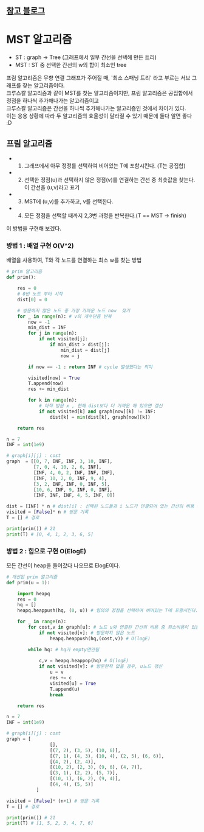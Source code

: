 [참고 블로그](https://www.weeklyps.com/entry/%ED%94%84%EB%A6%BC-%EC%95%8C%EA%B3%A0%EB%A6%AC%EC%A6%98-Prims-algorithm)
---
# MST 알고리즘
- ST : graph -> Tree (그래프에서 일부 간선을 선택해 만든 트리)
- MST : ST 중 선택한 간선의 w의 합이 최소인 tree  

프림 알고리즘은 무향 연결 그래프가 주어질 때, '최소 스패닝 트리' 라고 부르는 서브 그래프를 찾는 알고리즘이다.  
크루스칼 알고리즘과 같이 MST를 찾는 알고리즘이지만, 프림 알고리즘은 공집합에서 정점을 하나씩 추가해나가는 알고리즘이고  
크루스칼 알고리즘은 간선을 하나씩 추가해나가는 알고리즘인 것에서 차이가 있다.  
이는 응용 상황에 따라 두 알고리즘의 효율성이 달라질 수 있기 때문에 둘다 알면 좋다 :D  

## 프림 알고리즘

- 1. 그래프에서 아무 정정를 선택하여 비어있는 T에 포함시킨다. (T는 공집합)
- 2. 선택한 정점(u)과 선택하지 않은 정점(v)를 연결하는 간선 중 최솟값을 찾는다. 이 간선을 (u,v)라고 표기 
- 3. MST에 (u,v)를 추가하고, v를 선택한다.  
- 4. 모든 정점을 선택할 때까지 2,3번 과정을 반복한다.(T == MST -> finish)  

이 방법을 구현해 보겠다.  
### 방법 1 : 배열 구현 O(V^2)
배열을 사용하여, T와 각 노드를 연결하는 최소 w를 찾는 방법
```python
# prim 알고리즘
def prim():

    res = 0
    # 0번 노드 부터 시작
    dist[0] = 0

    # 방문하지 않은 노드 중 가장 가까운 노드 now  찾기
    for _ in range(n): # v의 개수만큼 반복 
        now = -1
        min_dist = INF
        for j in range(n):
            if not visited[j]:
                if min_dist > dist[j]:
                    min_dist = dist[j]
                    now = j

        if now == -1 : return INF # cycle 발생했다는 의미

        visited[now] = True
        T.append(now)
        res += min_dist

        for k in range(n):
            # 아직 방문 x , 현재 dist보다 더 가까운 애 있으면 갱신
            if not visited[k] and graph[now][k] != INF:
                dist[k] = min(dist[k], graph[now][k])

    return res

n = 7
INF = int(1e9)

# graph[i][j] : cost
graph  = [[0, 7, INF, INF, 3, 10, INF],
          [7, 0, 4, 10, 2, 6, INF],
          [INF, 4, 0, 2, INF, INF, INF],
          [INF, 10, 2, 0, INF, 9, 4],
          [3, 2, INF, INF, 0, INF, 5],
          [10, 6, INF, 9, INF, 0, INF],
          [INF, INF, INF, 4, 5, INF, 0]]

dist = [INF] * n # dist[i] : 선택된 노드들과 i 노드가 연결되어 있는 간선의 비용 중 최소비용
visited = [False]* n # 방문 기록
T = [] # 경로

print(prim()) # 21
print(T) # [0, 4, 1, 2, 3, 6, 5]

```
### 방법 2 : 힙으로 구현 O(ElogE)  
모든 간선이 heap을 들어갔다 나오므로 ElogE이다.  

```python
# 개선된 prim 알고리즘
def prim(u = 1):

    import heapq
    res = 0
    hq = []
    heapq.heappush(hq, (0, u)) # 임의의 정점을 선택하여 비어있는 T에 포함시킨다.

    for _ in range(n):
        for cost,v in graph[u]: # 노드 u와 연결된 간선의 비용 중 최소비용이 있는지
            if not visited[v]: # 방문하지 않은 노드
                heapq.heappush(hq,(cost,v)) # O(logE)

        while hq: # hq가 empty면안됨
            
            c,v = heapq.heappop(hq) # O(logE)
            if not visited[v]: # 방문한적 없을 경우, u노드 갱신
                u = v
                res += c
                visited[u] = True
                T.append(u)
                break

    return res

n = 7
INF = int(1e9)

# graph[i][j] : cost
graph = [
                [],
                [(7, 2), (3, 5), (10, 6)],
                [(7, 1), (4, 3), (10, 4), (2, 5), (6, 6)],
                [(4, 2), (2, 4)],
                [(10, 2), (2, 3), (9, 6), (4, 7)],
                [(3, 1), (2, 2), (5, 7)],
                [(10, 1), (6, 2), (9, 4)],
                [(4, 4), (5, 5)]
           ]

visited = [False]* (n+1) # 방문 기록
T = [] # 경로

print(prim()) # 21
print(T) # [1, 5, 2, 3, 4, 7, 6]
```
